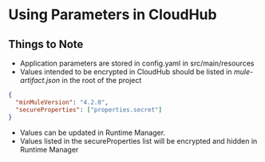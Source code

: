 # Using Parameters in CloudHub

## Things to Note
- Application parameters are stored in config.yaml in src/main/resources
- Values intended to be encrypted in CloudHub should be listed in _mule-artifact.json_ in the root of the project

```JSON
{
  "minMuleVersion": "4.2.0",
  "secureProperties": ["properties.secret"]
}
```

- Values can be updated in Runtime Manager.
- Values listed in the secureProperties list will be encrypted and hidden in Runtime Manager
